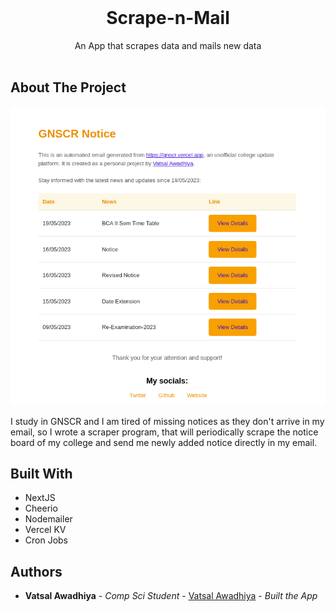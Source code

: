 <br/>
<p align="center">
  <h1 align="center">Scrape-n-Mail</h3>

</p>
<p align="center">
    An App that scrapes data and mails new data
    <br/>
    <br/>
  </p>

## About The Project

![Screen Shot](/public/mail.png)

I study in GNSCR and I am tired of missing notices as they don't arrive in my email, so I wrote a scraper program, that will periodically scrape the notice board of my college and send me newly added notice directly in my email. 

## Built With

- NextJS
- Cheerio
- Nodemailer
- Vercel KV
- Cron Jobs

## Authors

* **Vatsal Awadhiya** - *Comp Sci Student* - [Vatsal Awadhiya](https://github.com/theVatsal-eth) - *Built the App*

